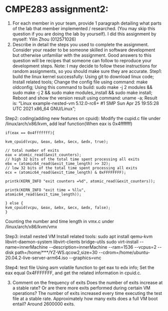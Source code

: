 # CMPE283 assignment2:
1. For each member in your team, provide 1 paragraph detailing what parts of the lab that member implemented / researched. (You may skip this question if you are doing the lab by yourself).
I did this assignment by myself: 
Yilin Zhou (012571026)
2. Describe in detail the steps you used to complete the assignment. Consider your reader to be someone skilled in software development but otherwise unfamiliar with the assignment. Good answers to this question will be recipes that someone can follow to reproduce your development steps.
Note: I may decide to follow these instructions for random assignments, so you should make sure they are accurate.
Step1: build the linux kernel successfully:
Using git to download linux code; 
Install related tools;
Change the config file using command: make oldconfig;
Using this command to build: sudo make -j 2 modules && sudo make -j 2 && sudo make modules_install && sudo make install;
Reboot and show the version result using command: uname -a;
Result is:
“Linux example-nested-vm 5.12.0-rc6+ #1 SMP Sun Apr 25 19:55:28 UTC 2021 x86_64 GNU/Linux”;

Step2: coding(adding new features on cpuid):
Modify the cupid.c file under /linux/arch/x86/kvm, add leaf function(When eax is 0x4fffffff)
```
if(eax == 0x4fffffff){

kvm_cpuid(vcpu, &eax, &ebx, &ecx, &edx, true);

// total number of exits 
eax = atomic_read(&exit_counters);
// high 32 bits of the total time spent processing all exits
ebx = (atomic64_read(&exit_time_length) >> 32);
// low 32 bits of the total time spent processing all exits 
ecx = (atomic64_read(&exit_time_length) & 0xFFFFFFFF); 

printk(KERN_INFO "exit counters =%d", atomic_read(&exit_counters));

printk(KERN_INFO "exit time = %llu", atomic64_read(&exit_time_length));

} else {
kvm_cpuid(vcpu, &eax, &ebx, &ecx, &edx, false);
}
```
Counting the number and time length in vmx.c under /linux/arch/x86/kvm/vmx

Step3: install nested VM
Install related tools: sudo apt install qemu-kvm libvirt-daemon-system libvirt-clients bridge-utils
sudo virt-install --name=innerMachine --description=innerMachine --ram=1536 --vcpus=2 --disk path=/home/***/YZ-WS.qcow2,size=30 --cdrom=/home/ubuntu-20.04.2-live-server-arm64.iso --graphics=vnc

Step4: test file
Using asm volatile function to get eax to edx info;
Set the eax equal 0x4FFFFFFF, and get the related information in cpuid.c.

3. Comment on the frequency of exits
Does the number of exits increase at a stable rate? Or are there more exits performed during certain VM operations? 
The number of exits increased every time executing the test file at a stable rate.
Approximately how many exits does a full VM boot entail? 
Around 2600000 exits.
